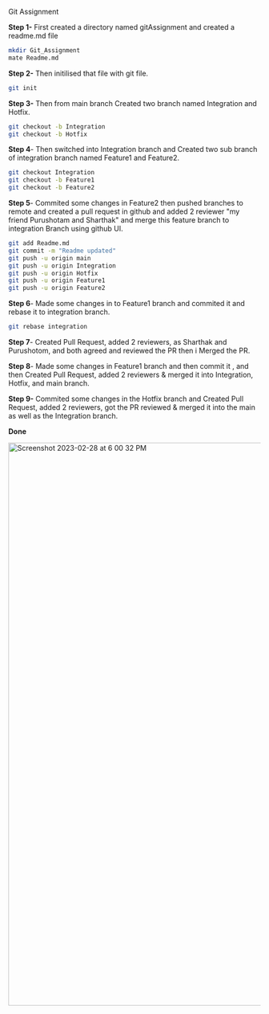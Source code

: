 Git Assignment

**Step 1-** First created a directory named gitAssignment and created a readme.md file

```bash
mkdir Git_Assignment
mate Readme.md
```

**Step 2-** Then initilised that file with git file.
```bash
git init
```
        
        
**Step 3-**  Then from main branch Created two branch named Integration and Hotfix. 
```bash
git checkout -b Integration
git checkout -b Hotfix
```

        
        
**Step 4**- Then switched into Integration branch and Created two sub branch of integration branch named Feature1 and Feature2. 
```bash
git checkout Integration
git checkout -b Feature1
git checkout -b Feature2
```
      
      
**Step 5**- Commited some changes in Feature2 then pushed branches to remote and created a pull request in github and added 2 reviewer "my friend Purushotam and Sharthak" and merge this feature branch to integration Branch using github UI.  

```bash
git add Readme.md
git commit -m "Readme updated"
git push -u origin main
git push -u origin Integration
git push -u origin Hotfix
git push -u origin Feature1
git push -u origin Feature2
```                   
                       
**Step 6**- Made some changes in to Feature1 branch and commited it and rebase it to integration branch.  

```bash
git rebase integration
```
        
        
**Step 7**- Created Pull Request, added 2 reviewers, as Sharthak and Purushotom, and both agreed and reviewed the PR then i Merged the PR.


**Step 8**- Made some changes in Feature1 branch and then commit it , and then Created Pull Request, added 2 reviewers & merged it into Integration, Hotfix, and main branch.

**Step 9-** Commited some changes in the Hotfix branch and Created Pull Request, added 2 reviewers, got the PR reviewed & merged it into the main as well as the Integration branch.

**Done**


<img width="1121" alt="Screenshot 2023-02-28 at 6 00 32 PM" src="https://user-images.githubusercontent.com/122512155/221854762-eeab7489-5b21-4991-b10a-b06040cae27d.png">


